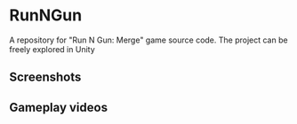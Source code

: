 # RunNGun
A repository for "Run N Gun: Merge" game source code. The project can be freely explored in Unity

## Screenshots


## Gameplay videos
